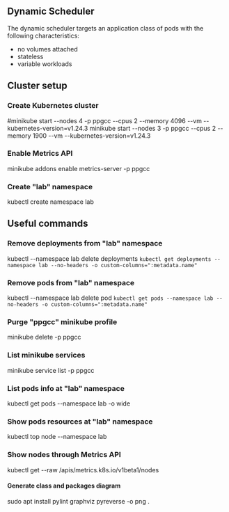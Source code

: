 ## Dynamic Scheduler

The dynamic scheduler targets an application class of pods with the following characteristics:

- no volumes attached
- stateless
- variable workloads


## Cluster setup

### Create Kubernetes cluster
#minikube start --nodes 4 -p ppgcc --cpus 2 --memory 4096 --vm --kubernetes-version=v1.24.3
minikube start --nodes 3 -p ppgcc --cpus 2 --memory 1900 --vm --kubernetes-version=v1.24.3

### Enable Metrics API
minikube addons enable metrics-server -p ppgcc

### Create "lab" namespace
kubectl create namespace lab


## Useful commands

### Remove deployments from "lab" namespace
kubectl --namespace lab delete deployments `kubectl get deployments --namespace lab --no-headers -o custom-columns=":metadata.name"`

### Remove pods from "lab" namespace
kubectl --namespace lab delete pod `kubectl get pods --namespace lab --no-headers -o custom-columns=":metadata.name"`

### Purge "ppgcc" minikube profile
minikube delete -p ppgcc

### List minikube services
minikube service list -p ppgcc

### List pods info at "lab" namespace
kubectl get pods --namespace lab -o wide

### Show pods resources at "lab" namespace
kubectl top node --namespace lab

### Show nodes through Metrics API
kubectl get --raw /apis/metrics.k8s.io/v1beta1/nodes

#### Generate class and packages diagram
sudo apt install pylint graphviz
pyreverse -o png .
